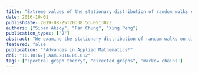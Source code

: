 ```yaml
---
title: "Extreme values of the stationary distribution of random walks on directed graphs"
date: 2016-10-01
publishDate: 2019-08-25T20:38:53.051302Z
authors: ["Sinan Aksoy", "Fan Chung", "Xing Peng"]
publication_types: ["2"]
abstract: "We examine the stationary distribution of random walks on directed graphs. In particular, we focus on the principal ratio, which is the ratio of maximum to minimum values of vertices in the stationary distribution. We give an upper bound for this ratio over all strongly connected graphs on $n$ vertices. We characterize all graphs achieving the upper bound and we give explicit constructions for these extremal graphs. Additionally, we show that under certain conditions, the principal ratio is tightly bounded. We also provide counterexamples to show the principal ratio cannot be tightly bounded under weaker conditions."
featured: false
publication: "*Advances in Applied Mathematics*"
doi: "10.1016/j.aam.2016.06.012"
tags: ["spectral graph theory", "directed graphs", 'markov chains']
---
```

